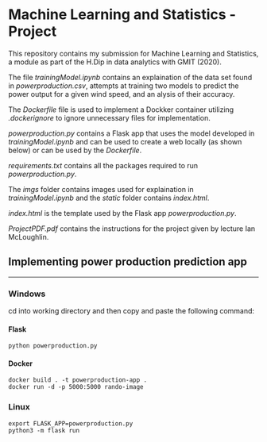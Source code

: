 # Machine Learning and Statistics - Project

This repository contains my submission for Machine Learning and Statistics, a module as part of the H.Dip in data analytics with GMIT (2020).

The file *trainingModel.ipynb* contains an explaination of the data set found in *powerproduction.csv*, attempts at training two models to predict the power output for a given wind speed, and an alysis of their accuracy.

The *Dockerfile* file is used to implement a Dockker container utilizing *.dockerignore* to ignore unnecessary files for implementation.

*powerproduction.py* contains a Flask app that uses the model developed in *trainingModel.ipynb* and can be used to create a web locally (as shown below) or can be used by the *Dockerfile*.

*requirements.txt* contains all the packages required to run *powerproduction.py*.

The *imgs* folder contains images used for explaination in *trainingModel.ipynb* and the *static* folder contains *index.html*.

*index.html* is the template used by the Flask app *powerproduction.py*.

*ProjectPDF.pdf* contains the instructions for the project given by lecture Ian McLoughlin.

## Implementing power production prediction app
---
### Windows
cd into working directory and then copy and paste the following command:
#### Flask
```
python powerproduction.py
```
#### Docker
```
docker build . -t powerproduction-app .
docker run -d -p 5000:5000 rando-image
```

### Linux
```
export FLASK_APP=powerproduction.py
python3 -m flask run
```